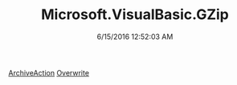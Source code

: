 ﻿---
title: Microsoft.VisualBasic.GZip
date: 6/15/2016 12:52:03 AM
---

[ArchiveAction](T-Microsoft.VisualBasic.GZip.ArchiveAction.html)
[Overwrite](T-Microsoft.VisualBasic.GZip.Overwrite.html)
